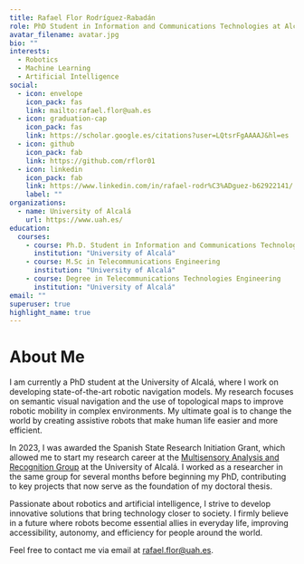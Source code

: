 ```yaml
---
title: Rafael Flor Rodríguez-Rabadán
role: PhD Student in Information and Communications Technologies at Alcalá University
avatar_filename: avatar.jpg
bio: ""
interests:
  - Robotics
  - Machine Learning
  - Artificial Intelligence
social:
  - icon: envelope
    icon_pack: fas
    link: mailto:rafael.flor@uah.es
  - icon: graduation-cap
    icon_pack: fas
    link: https://scholar.google.es/citations?user=LQtsrFgAAAAJ&hl=es
  - icon: github
    icon_pack: fab
    link: https://github.com/rflor01
  - icon: linkedin
    icon_pack: fab
    link: https://www.linkedin.com/in/rafael-rodr%C3%ADguez-b62922141/
    label: ""
organizations:
  - name: University of Alcalá
    url: https://www.uah.es/
education:
  courses:
    - course: Ph.D. Student in Information and Communications Technologies
      institution: "University of Alcalá"
    - course: M.Sc in Telecommunications Engineering
      institution: "University of Alcalá"
    - course: Degree in Telecommunications Technologies Engineering
      institution: "University of Alcalá"
email: ""
superuser: true
highlight_name: true
---
```

# About Me  

I am currently a PhD student at the University of Alcalá, where I work on developing state-of-the-art robotic navigation models. My research focuses on semantic visual navigation and the use of topological maps to improve robotic mobility in complex environments. My ultimate goal is to change the world by creating assistive robots that make human life easier and more efficient.  

In 2023, I was awarded the Spanish State Research Initiation Grant, which allowed me to start my research career at the [Multisensory Analysis and Recognition Group](https://gram.web.uah.es/) at the University of Alcalá. I worked as a researcher in the same group for several months before beginning my PhD, contributing to key projects that now serve as the foundation of my doctoral thesis.  

Passionate about robotics and artificial intelligence, I strive to develop innovative solutions that bring technology closer to society. I firmly believe in a future where robots become essential allies in everyday life, improving accessibility, autonomy, and efficiency for people around the world.  

Feel free to contact me via email at [rafael.flor@uah.es](mailto:rafael.flor@uah.es).

